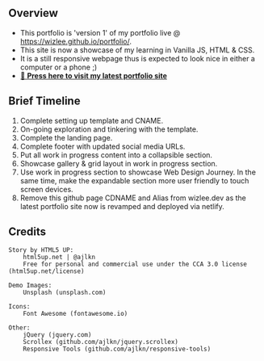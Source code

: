 ## Overview ##

- This portfolio is 'version 1' of my portfolio live @ https://wizlee.github.io/portfolio/. 
- This site is now a showcase of my learning in Vanilla JS, HTML & CSS. 
- It is a still responsive webpage thus is expected to look nice in either a computer or a phone ;)
- [🚀 **Press here to visit my latest portfolio site**](https://wizlee.dev)

## Brief Timeline ##

1. Complete setting up template and CNAME.
2. On-going exploration and tinkering with the template.
3. Complete the landing page.
4. Complete footer with updated social media URLs.
5. Put all work in progress content into a collapsible section.
6. Showcase gallery & grid layout in work in progress section. 
7. Use work in progress section to showcase Web Design Journey. In the same time, make the expandable section more user friendly to touch screen devices. 
8. Remove this github page CDNAME and Alias from wizlee.dev as the latest portfolio site now is revamped and deployed via netlify.

## Credits ##

    Story by HTML5 UP:
        html5up.net | @ajlkn
        Free for personal and commercial use under the CCA 3.0 license (html5up.net/license)

    Demo Images:
        Unsplash (unsplash.com)

    Icons:
        Font Awesome (fontawesome.io)

    Other:
        jQuery (jquery.com)
        Scrollex (github.com/ajlkn/jquery.scrollex)
        Responsive Tools (github.com/ajlkn/responsive-tools)
